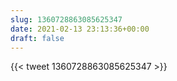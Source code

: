 ```yaml
---
slug: 1360728863085625347
date: 2021-02-13 23:13:36+00:00
draft: false
---
```


{{< tweet 1360728863085625347 >}}

